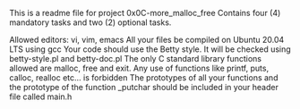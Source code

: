 This is a readme file for project 0x0C-more_malloc_free
Contains four (4) mandatory tasks and two (2) optional tasks.

Allowed editors: vi, vim, emacs
All your files be compiled on Ubuntu 20.04 LTS using gcc
Your code should use the Betty style. It will be checked using betty-style.pl and betty-doc.pl
The only C standard library functions allowed are malloc, free and exit. Any use of functions like printf, puts, calloc, realloc etc… is forbidden
The prototypes of all your functions and the prototype of the function _putchar should be included in your header file called main.h
